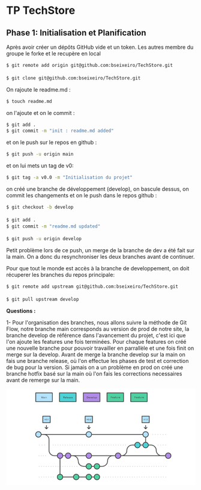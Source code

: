 # TP TechStore

## Phase 1: Initialisation et Planification

Après avoir créer un dépôts GitHub vide et un token. Les autres membre du groupe le forke et le recupère en local

```sh
$ git remote add origin git@github.com:bseixeiro/TechStore.git

$ git clone git@github.com:bseixeiro/TechStore.git
```

On rajoute le readme.md :
```sh
$ touch readme.md
```

on l'ajoute et on le commit :
```sh
$ git add .
$ git commit -m "init : readme.md added"
```

et on le push sur le repos en github :
```sh
$ git push -u origin main
```
et on lui mets un tag de v0:
```sh
$ git tag -a v0.0 -m "Initialisation du projet" 
```
on créé une branche de développement (develop), on bascule dessus, on commit les changements et on le push dans le repos github :

```sh
$ git checkout -b develop

$ git add .
$ git commit -m "readme.md updated"

$ git push -u origin develop
```

Petit problème lors de ce push, un merge de la branche de dev a été fait sur la main. On a donc du resynchroniser les deux branches avant de continuer.

Pour que tout le monde est accès à la branche de developpement, on doit récuperer les branches du repos principale:

```sh
$ git remote add upstream git@github.com:bseixeiro/TechStore.git

$ git pull upstream develop
```

**Questions :**

1- Pour l'organisation des branches, nous allons suivre la méthode de Git Flow, notre branche main corresponds au version de prod de notre site, la branche develop de référence dans l'avancement du projet, c'est ici que l'on ajoute les features une fois terminées. Pour chaque features on créé une nouvelle branche pour pouvoir travailler en parrallèle et une fois finit on merge sur la develop. Avant de merge la branche develop sur la main on fais une branche release, où l'on effectue les phases de test et correction de bug pour la version.
Si jamais on a un problème en prod on créé une branche hotfix basé sur la main où l'on fais les corrections necessaires avant de remerge sur la main.


![Alt text](./img/brancheShema.png)

